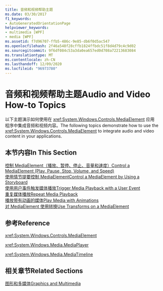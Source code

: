 ```yaml
---
title: 音频和视频帮助主题
ms.date: 03/30/2017
f1_keywords:
- AutoGeneratedOrientationPage
helpviewer_keywords:
- multimedia [WPF]
- media [WPF]
ms.assetid: f7d96707-ffb5-486c-9e85-db6f0d5ac547
ms.openlocfilehash: 2f46a548f28cffb1824ffbdc51f8d4d79c4c9d02
ms.sourcegitcommit: 9f6df084c53a3da0ea657ed0d708a72213683084
ms.translationtype: MT
ms.contentlocale: zh-CN
ms.lasthandoff: 12/09/2020
ms.locfileid: "96973780"
---
```

# <a name="audio-and-video-how-to-topics"></a><span data-ttu-id="9ac28-102">音频和视频帮助主题</span><span class="sxs-lookup"><span data-stu-id="9ac28-102">Audio and Video How-to Topics</span></span>
<span data-ttu-id="9ac28-103">以下主题演示如何使用在 <xref:System.Windows.Controls.MediaElement> 应用程序中集成音频和视频内容。</span><span class="sxs-lookup"><span data-stu-id="9ac28-103">The following topics demonstrate how to use the <xref:System.Windows.Controls.MediaElement> to integrate audio and video content in your applications.</span></span>  
  
## <a name="in-this-section"></a><span data-ttu-id="9ac28-104">本节内容</span><span class="sxs-lookup"><span data-stu-id="9ac28-104">In This Section</span></span>  
 [<span data-ttu-id="9ac28-105">控制 MediaElement（播放、暂停、停止、音量和速度）</span><span class="sxs-lookup"><span data-stu-id="9ac28-105">Control a MediaElement (Play, Pause, Stop, Volume, and Speed)</span></span>](how-to-control-a-mediaelement-play-pause-stop-volume-and-speed.md)  
 [<span data-ttu-id="9ac28-106">使用情节提要控制 MediaElement</span><span class="sxs-lookup"><span data-stu-id="9ac28-106">Control a MediaElement by Using a Storyboard</span></span>](how-to-control-a-mediaelement-by-using-a-storyboard.md)  
 [<span data-ttu-id="9ac28-107">使用用户事件触发媒体播放</span><span class="sxs-lookup"><span data-stu-id="9ac28-107">Trigger Media Playback with a User Event</span></span>](how-to-trigger-media-playback-with-a-user-event.md)  
 [<span data-ttu-id="9ac28-108">重复媒体播放</span><span class="sxs-lookup"><span data-stu-id="9ac28-108">Repeat Media Playback</span></span>](how-to-repeat-media-playback.md)  
 [<span data-ttu-id="9ac28-109">播放带有动画的媒体</span><span class="sxs-lookup"><span data-stu-id="9ac28-109">Play Media with Animations</span></span>](how-to-play-media-with-animations.md)  
 [<span data-ttu-id="9ac28-110">对 MediaElement 使用转换</span><span class="sxs-lookup"><span data-stu-id="9ac28-110">Use Transforms on a MediaElement</span></span>](how-to-use-transforms-on-a-mediaelement.md)  
  
## <a name="reference"></a><span data-ttu-id="9ac28-111">参考</span><span class="sxs-lookup"><span data-stu-id="9ac28-111">Reference</span></span>  
 <xref:System.Windows.Controls.MediaElement>  
  
 <xref:System.Windows.Media.MediaPlayer>  
  
 <xref:System.Windows.Media.MediaTimeline>  
  
## <a name="related-sections"></a><span data-ttu-id="9ac28-112">相关章节</span><span class="sxs-lookup"><span data-stu-id="9ac28-112">Related Sections</span></span>  
 [<span data-ttu-id="9ac28-113">图形和多媒体</span><span class="sxs-lookup"><span data-stu-id="9ac28-113">Graphics and Multimedia</span></span>](index.md)
